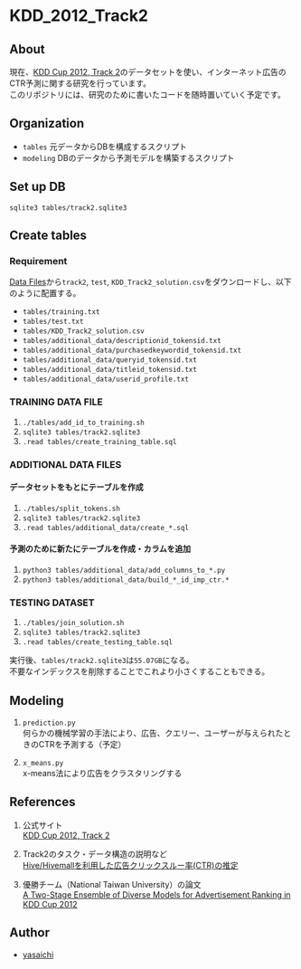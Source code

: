 # KDD_2012_Track2

## About
現在、[KDD Cup 2012, Track 2](http://www.kddcup2012.org/c/kddcup2012-track2)のデータセットを使い、インターネット広告のCTR予測に関する研究を行っています。    
このリポジトリには、研究のために書いたコードを随時置いていく予定です。

## Organization
* `tables` 元データからDBを構成するスクリプト
* `modeling` DBのデータから予測モデルを構築するスクリプト

## Set up DB
`sqlite3 tables/track2.sqlite3`

## Create tables
### Requirement
[Data Files](http://www.kddcup2012.org/c/kddcup2012-track2/data)から`track2`, `test`, `KDD_Track2_solution.csv`をダウンロードし、以下のように配置する。

* `tables/training.txt`
* `tables/test.txt`
* `tables/KDD_Track2_solution.csv`
* `tables/additional_data/descriptionid_tokensid.txt`
* `tables/additional_data/purchasedkeywordid_tokensid.txt`
* `tables/additional_data/queryid_tokensid.txt`
* `tables/additional_data/titleid_tokensid.txt`
* `tables/additional_data/userid_profile.txt`

### TRAINING DATA FILE
1. `./tables/add_id_to_training.sh`
2. `sqlite3 tables/track2.sqlite3`
3. `.read tables/create_training_table.sql`

### ADDITIONAL DATA FILES
#### データセットをもとにテーブルを作成
1. `./tables/split_tokens.sh`
2. `sqlite3 tables/track2.sqlite3`
3. `.read tables/additional_data/create_*.sql`

#### 予測のために新たにテーブルを作成・カラムを追加
1. `python3 tables/additional_data/add_columns_to_*.py`
2. `python3 tables/additional_data/build_*_id_imp_ctr.*`

### TESTING DATASET
1. `./tables/join_solution.sh`
2. `sqlite3 tables/track2.sqlite3`
3. `.read tables/create_testing_table.sql`

実行後、`tables/track2.sqlite3`は`55.07GB`になる。       
不要なインデックスを削除することでこれより小さくすることもできる。

## Modeling
1. `prediction.py`   
何らかの機械学習の手法により、広告、クエリー、ユーザーが与えられたときのCTRを予測する（予定）

2. `x_means.py`   
x-means法により広告をクラスタリングする

## References
1. 公式サイト       
[KDD Cup 2012, Track 2](http://www.kddcup2012.org/c/kddcup2012-track2)

2. Track2のタスク・データ構造の説明など    
[Hive/Hivemallを利用した広告クリックスルー率(CTR)の推定](http://qiita.com/myui/items/f726ca3dcc48410abe45)

3. 優勝チーム（National Taiwan University）の論文   
[A Two-Stage Ensemble of Diverse Models for Advertisement Ranking in KDD Cup 2012](https://kaggle2.blob.core.windows.net/competitions/kddcup2012/2748/media/NTU.pdf)

## Author
* [yasaichi](https://github.com/yasaichi)
